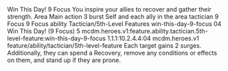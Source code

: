 <ability>
  <name>Win This Day!</name>
  <cost>9 Focus</cost>
  <flavor>You inspire your allies to recover and gather their strength.</flavor>
  <keywords>
    <keyword>Area</keyword>
  </keywords>
  <type>Main action</type>
  <distance>3 burst</distance>
  <target>Self and each ally in the area</target>
  <metadata>
    <class>tactician</class>
    <cost>9 Focus</cost>
    <cost_amount>9</cost_amount>
    <cost_resource>Focus</cost_resource>
    <feature_type>ability</feature_type>
    <file_dpath>Tactician/5th-Level Features</file_dpath>
    <item_id>win-this-day-9-focus</item_id>
    <item_index>04</item_index>
    <item_name>Win This Day! (9 Focus)</item_name>
    <level>5</level>
    <scc>mcdm.heroes.v1:feature.ability.tactician.5th-level-feature:win-this-day-9-focus</scc>
    <scdc>1.1.1:10.2.4.4:04</scdc>
    <source>mcdm.heroes.v1</source>
    <type>feature/ability/tactician/5th-level-feature</type>
  </metadata>
  <effects>
    <effect type="mundane">Each target gains 2 surges. Additionally, they can spend a Recovery, remove any conditions or effects on them, and stand up if they are prone.</effect>
  </effects>
</ability>
